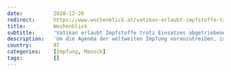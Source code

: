 ```yaml
---
date:          2020-12-26
redirect:      https://www.wochenblick.at/vatikan-erlaubt-impfstoffe-trotz-einsatzes-abgetriebener-foeten/
title:         Wochenblick
subtitle:      'Vatikan erlaubt Impfstoffe trotz Einsatzes abgetriebener Föten'
description:   'Um die Agenda der weltweiten Impfung voranzutreiben, ist dem heiligen Stuhl der Katholiken inzwischen wohl jedes Mittel recht.'
country:       AT
categories:    [Impfung, Mensch]
tags:          []
---
```

